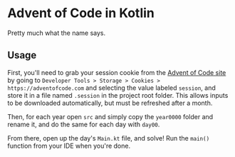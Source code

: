 # Advent of Code in Kotlin
Pretty much what the name says. 
## Usage
First, you'll need to grab your session cookie from the [Advent of Code site](https://adventofcode.com/) by going to `Developer Tools > Storage > Cookies > https://adventofcode.com` and selecting the value labeled `session`, and store it in a file named `.session` in the project root folder. This allows inputs to be downloaded automatically, but must be refreshed after a month.

Then, for each year open `src` and simply copy the `year0000` folder and rename it, and do the same for each day with `day00`.

From there, open up the day's `Main.kt` file, and solve! Run the `main()` function from your IDE when you're done.
